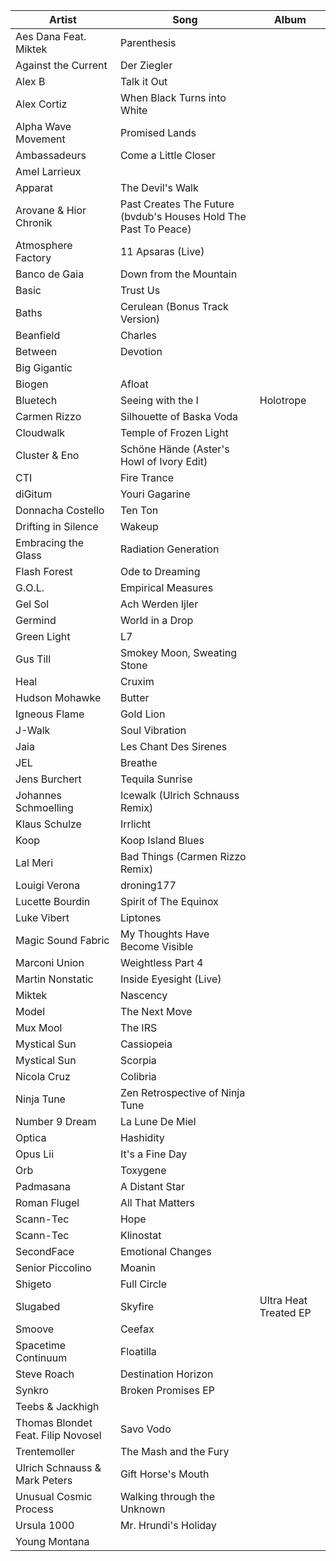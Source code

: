 [modeline]: # ( vim: set nospell: )

Artist                             | Song                                                            | Album
---------------------------------- | --------------------------------------------------------------- | --------------------------
Aes Dana Feat. Miktek              | Parenthesis                                                     |
Against the Current                | Der Ziegler                                                     |
Alex B                             | Talk it Out                                                     |
Alex Cortiz                        | When Black Turns into White                                     |
Alpha Wave Movement                | Promised Lands                                                  |
Ambassadeurs                       | Come a Little Closer                                            |
Amel Larrieux                      |                                                                 |
Apparat                            | The Devil's Walk                                                |
Arovane & Hior Chronik             | Past Creates The Future (bvdub's Houses Hold The Past To Peace) |
Atmosphere Factory                 | 11 Apsaras (Live)                                               |
Banco de Gaia                      | Down from the Mountain                                          |
Basic                              | Trust Us                                                        |
Baths                              | Cerulean (Bonus Track Version)                                  |
Beanfield                          | Charles                                                         |
Between                            | Devotion                                                        |
Big Gigantic                       |                                                                 |
Biogen                             | Afloat                                                          |
Bluetech                           | Seeing with the I                                               | Holotrope
Carmen Rizzo                       | Silhouette of Baska Voda                                        |
Cloudwalk                          | Temple of Frozen Light                                          |
Cluster & Eno                      | Schöne Hände (Aster's Howl of Ivory Edit)                       |
CTI                                | Fire Trance                                                     |
diGitum                            | Youri Gagarine                                                  |
Donnacha Costello                  | Ten Ton                                                         |
Drifting in Silence                | Wakeup                                                          |
Embracing the Glass                | Radiation Generation                                            |
Flash Forest                       | Ode to Dreaming                                                 |
G.O.L.                             | Empirical Measures                                              |
Gel Sol                            | Ach Werden Ijler                                                |
Germind                            | World in a Drop                                                 |
Green Light                        | L7                                                              |
Gus Till                           | Smokey Moon, Sweating Stone                                     |
Heal                               | Cruxim                                                          |
Hudson Mohawke                     | Butter                                                          |
Igneous Flame                      | Gold Lion                                                       |
J-Walk                             | Soul Vibration                                                  |
Jaia                               | Les Chant Des Sirenes                                           |
JEL                                | Breathe                                                         |
Jens Burchert                      | Tequila Sunrise                                                 |
Johannes Schmoelling               | Icewalk (Ulrich Schnauss Remix)                                 |
Klaus Schulze                      | Irrlicht                                                        |
Koop                               | Koop Island Blues                                               |
Lal Meri                           | Bad Things (Carmen Rizzo Remix)                                 |
Louigi Verona                      | droning177                                                      |
Lucette Bourdin                    | Spirit of The Equinox                                           |
Luke Vibert                        | Liptones                                                        |
Magic Sound Fabric                 | My Thoughts Have Become Visible                                 |
Marconi Union                      | Weightless Part 4                                               |
Martin Nonstatic                   | Inside Eyesight (Live)                                          |
Miktek                             | Nascency                                                        |
Model                              | The Next Move                                                   |
Mux Mool                           | The IRS                                                         |
Mystical Sun                       | Cassiopeia                                                      |
Mystical Sun                       | Scorpia                                                         |
Nicola Cruz                        | Colibria                                                        |
Ninja Tune                         | Zen Retrospective of Ninja Tune                                 |
Number 9 Dream                     | La Lune De Miel                                                 |
Optica                             | Hashidity                                                       |
Opus Lii                           | It's a Fine Day                                                 |
Orb                                | Toxygene                                                        |
Padmasana                          | A Distant Star                                                  |
Roman Flugel                       | All That Matters                                                |
Scann-Tec                          | Hope                                                            |
Scann-Tec                          | Klinostat                                                       |
SecondFace                         | Emotional Changes                                               |
Senior Piccolino                   | Moanin                                                          |
Shigeto                            | Full Circle                                                     |
Slugabed                           | Skyfire                                                         | Ultra Heat Treated EP
Smoove                             | Ceefax                                                          |
Spacetime Continuum                | Floatilla                                                       |
Steve Roach                        | Destination Horizon                                             |
Synkro                             | Broken Promises EP                                              |
Teebs & Jackhigh                   |                                                                 |
Thomas Blondet Feat. Filip Novosel | Savo Vodo                                                       |
Trentemoller                       | The Mash and the Fury                                           |
Ulrich Schnauss & Mark Peters      | Gift Horse's Mouth                                              |
Unusual Cosmic Process             | Walking through the Unknown                                     |
Ursula 1000                        | Mr. Hrundi's Holiday                                            |
Young Montana                      |                                                                 |

